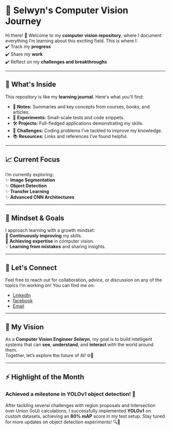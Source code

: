 # 🚀 **Selwyn's Computer Vision Journey**

Hi there! 👋 Welcome to my **computer vision repository**, where I document everything I’m learning about this exciting field. This is where I:  
✔️ Track my **progress**  
✔️ Share my **work**  
✔️ Reflect on my **challenges and breakthroughs**  

---

## 📂 **What's Inside**  

This repository is like my **learning journal**. Here's what you'll find:  

- 📘 **Notes:** Summaries and key concepts from courses, books, and articles.  
- 🔬 **Experiments:** Small-scale tests and code snippets.  
- 🛠️ **Projects:** Full-fledged applications demonstrating my skills.  
- 🌟 **Challenges:** Coding problems I’ve tackled to improve my knowledge.  
- 📚 **Resources:** Links and references I’ve found helpful.  

---
## 📈 **Current Focus**  
I’m currently exploring:  
✨ **Image Segmentation**  
✨ **Object Detection**  
✨ **Transfer Learning**  
✨ **Advanced CNN Architectures**  

---

## 🧠 **Mindset & Goals**  
I approach learning with a growth mindset:  
🌱 **Continuously improving** my skills.  
🎯 **Achieving expertise** in computer vision.  
💡 **Learning from mistakes** and sharing insights.  

---

## 💬 **Let's Connect**  
Feel free to reach out for collaboration, advice, or discussion on any of the topics I’m working on! You can find me on:  
- [LinkedIn](#https://ph.linkedin.com/in/selwyn-jayme-a367102b1)  
- [facebook](#facebook.com/zkllmt)  
- [Email](#jaymeselwyn@gmail.com)  

---

## 🌟 **My Vision**  
As a **Computer Vision Engineer Selwyn**, my goal is to build intelligent systems that can **see**, **understand**, and **interact** with the world around them.  
Together, let’s explore the future of AI! 🌐🚀  

---

## ⚡ **Highlight of the Month**  
### **Achieved a milestone in YOLOv1 object detection! 🎉**  
After tackling several challenges with region proposals and Intersection over Union (IoU) calculations, I successfully implemented **YOLOv1** on custom datasets, achieving an **80% mAP** score in my test setup. Stay tuned for more updates on object detection experiments! 🔍👀

